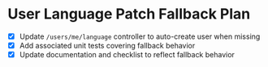 # User Language Patch Fallback Plan

- [x] Update `/users/me/language` controller to auto-create user when missing
- [x] Add associated unit tests covering fallback behavior
- [x] Update documentation and checklist to reflect fallback behavior

